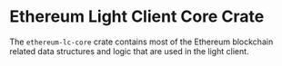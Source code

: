 # Ethereum Light Client Core Crate

The `ethereum-lc-core` crate contains most of the Ethereum blockchain related data structures and logic that are used in
the light client.